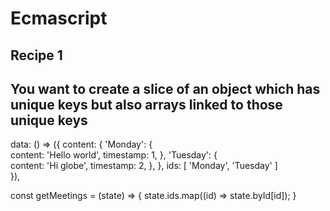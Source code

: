 # Ecmascript

## Recipe 1

## You want to create a slice of an object which has unique keys but also arrays linked to those unique keys

data: () => ({
    content: {
      'Monday': {       
        content: 'Hello world',
        timestamp: 1,
      },
      'Tuesday': {     
        content: 'Hi globe',
        timestamp: 2,
      },
    },
    ids: [ 'Monday', 'Tuesday' ]    
  }),
  
  const getMeetings = (state) => {
    state.ids.map((id) => state.byId[id]);
  }

